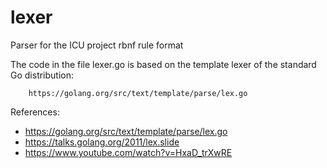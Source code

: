 # lexer

Parser for the ICU project rbnf rule format

The code in the file lexer.go is based on the template lexer of the standard Go distribution:

        https://golang.org/src/text/template/parse/lex.go



References:
* https://golang.org/src/text/template/parse/lex.go
* https://talks.golang.org/2011/lex.slide
* https://www.youtube.com/watch?v=HxaD_trXwRE
